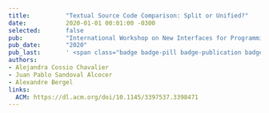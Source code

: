```yaml
---
title:          "Textual Source Code Comparison: Split or Unified?"
date:           2020-01-01 00:01:00 -0300
selected:       false
pub:            "International Workshop on New Interfaces for Programming"
pub_date:       "2020"
pub_last:       ' <span class="badge badge-pill badge-publication badge-primary">NIP</span> <span class="badge badge-pill badge-publication badge-info">Workshop Paper</span>'
authors:
- Alejandra Cossio Chavalier
- Juan Pablo Sandoval Alcocer
- Alexandre Bergel
links:
  ACM: https://dl.acm.org/doi/10.1145/3397537.3398471
---
```

